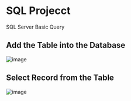 # SQL Projecct
SQL Server Basic Query

## Add the Table into the Database
![image](https://github.com/shahnawazm786/SQLProjecct/assets/49604292/d79c1697-ae04-4116-9f33-21455ae0a7c8)

## Select Record from the Table
![image](https://github.com/shahnawazm786/SQLProjecct/assets/49604292/5c72194b-d673-4946-8604-0457e92d9577)

